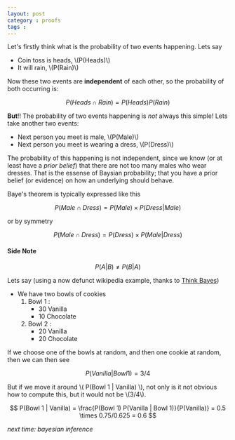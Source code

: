 ```yaml
---
layout: post
category : proofs
tags : 
---
```




Let's firstly think what is the probability of two events happening. Lets say

*  Coin toss is heads, \\(P(Heads)\\)
*  It will rain, \\(P(Rain)\\)

Now these two events are **independent** of each other, so the probability of both occurring is:

$$P(Heads \cap Rain) = P(Heads)P(Rain)$$

**But**!! The probability of two events happening is _not_ always this simple! Lets take another two events:

*  Next person you meet is male, \\(P(Male)\\)
*  Next person you meet is wearing a dress, \\(P(Dress)\\)

The probability of this happening is not independent, since we know (or at least have a _prior belief_) that there are not too many males who wear dresses. That is the essense of Baysian probability; that you have a prior belief (or evidence) on how an underlying should behave.

Baye's theorem is typically expressed like this

$$ P(Male \cap Dress) = P(Male)\times P(Dress | Male) $$ 

or by symmetry

$$ P(Male \cap Dress) = P(Dress)\times P(Male | Dress) $$ 

#### Side Note

$$P(A | B) \neq P(B | A)$$

Lets say (using a now defunct wikipedia example, thanks to [Think Bayes](http://www.greenteapress.com/thinkbayes/))

*  We have two bowls of cookies
   1.  Bowl 1 : 
		*  30 Vanilla 
		*  10 Chocolate
   2.  Bowl 2 :
		*  20 Vanilla
		*  20 Chocolate
		
If we choose one of the bowls at random, and then one cookie at random, then we can then see

$$ P(Vanilla | Bowl 1) = 3/4 $$

But if we move it around \\( P(Bowl 1 | Vanilla) \\), not only is it not obvious how to compute this, but it would not be \\(3/4\\).

$$ P(Bowl 1 | Vanilla) = \frac{P(Bowl 1) P(Vanilla | Bowl 1)}{P(Vanilla)} = 0.5 \times 0.75/0.625 = 0.6 $$

_next time: bayesian inference_






